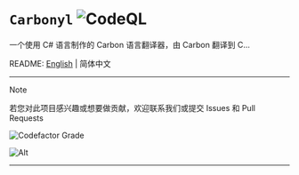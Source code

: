 # `Carbonyl` ![CodeQL](https://github.com/Knock-FSF/Carbonyl/actions/workflows/codeql.yml/badge.svg)

一个使用 C# 语言制作的 Carbon 语言翻译器，由 Carbon 翻译到 C...

README: [English](README_EN.md) | 简体中文

---------------------

> [!NOTE]
> 若您对此项目感兴趣或想要做贡献，欢迎联系我们或提交 Issues 和 Pull Requests

![Codefactor Grade](https://img.shields.io/codefactor/grade/github/Knock-FSF/Carbonyl?logo=codefactor&style=for-the-badge)

![Alt](https://repobeats.axiom.co/api/embed/3d62f4b13d17340f75c06ef9f965f845bcf88781.svg "Repobeats analytics image")

---------------------
